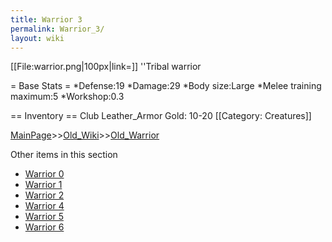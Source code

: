 ```yaml
---
title: Warrior 3
permalink: Warrior_3/
layout: wiki
---
```

[[File:warrior.png|100px|link=]] ''Tribal warrior

= Base Stats =
*Defense:19
*Damage:29
*Body size:Large
*Melee training maximum:5
*Workshop:0.3

== Inventory ==
 Club
 Leather_Armor
 Gold: 10-20
[[Category: Creatures]]

[MainPage](/keeperrl_wiki/ "wikilink")>>[Old_Wiki](/keeperrl_wiki/Old_Wiki "wikilink")>>[Old_Warrior](/keeperrl_wiki/Old_Warrior "wikilink")

Other items in this section
-    [Warrior 0](/keeperrl_wiki/Warrior_0 "wikilink")
-    [Warrior 1](/keeperrl_wiki/Warrior_1 "wikilink")
-    [Warrior 2](/keeperrl_wiki/Warrior_2 "wikilink")
-    [Warrior 4](/keeperrl_wiki/Warrior_4 "wikilink")
-    [Warrior 5](/keeperrl_wiki/Warrior_5 "wikilink")
-    [Warrior 6](/keeperrl_wiki/Warrior_6 "wikilink")
